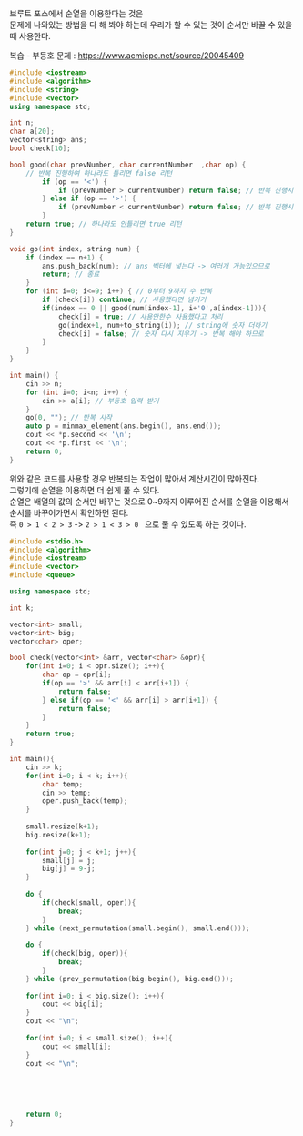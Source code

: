 브루트 포스에서 순열을 이용한다는 것은       
문제에 나와있는 방법을 다 해 봐야 하는데 우리가 할 수 있는 것이 순서만 바꿀 수 있을 때 사용한다.        
    
복습 - 부등호 문제 : https://www.acmicpc.net/source/20045409   
    
```c++
#include <iostream>
#include <algorithm>
#include <string>
#include <vector>
using namespace std;

int n;
char a[20];
vector<string> ans;
bool check[10];

bool good(char prevNumber, char currentNumber  ,char op) {
    // 반복 진행하여 하나라도 틀리면 false 리턴
        if (op == '<') { 
			if (prevNumber > currentNumber) return false; // 반복 진행시 값이 맞냐 비교
        } else if (op == '>') {
            if (prevNumber < currentNumber) return false; // 반복 진행시 값이 맞냐 비교
        }
    return true; // 하나라도 안틀리면 true 리턴
}

void go(int index, string num) {
    if (index == n+1) {
        ans.push_back(num); // ans 벡터에 넣는다 -> 여러개 가능있으므로
        return; // 종료 
    }
    for (int i=0; i<=9; i++) { // 0부터 9까지 수 반복 
        if (check[i]) continue; // 사용했다면 넘기기 
        if(index == 0 || good(num[index-1], i+'0',a[index-1])){
			check[i] = true; // 사용안한수 사용했다고 처리 
			go(index+1, num+to_string(i)); // string에 숫자 더하기 
			check[i] = false; // 숫자 다시 지우기 -> 반복 해야 하므로  
		}
	}
}

int main() {
    cin >> n;
    for (int i=0; i<n; i++) {
        cin >> a[i]; // 부등호 입력 받기 
    }
    go(0, ""); // 반복 시작 
    auto p = minmax_element(ans.begin(), ans.end());
    cout << *p.second << '\n'; 
    cout << *p.first << '\n';
    return 0;
}
```   
위와 같은 코드를 사용할 경우 반복되는 작업이 많아서 계산시간이 많아진다.      
그렇기에 순열을 이용하면 더 쉽게 풀 수 있다.         
순열은 배열의 값의 순서만 바꾸는 것으로 0~9까지 이루어진 순서를 순열을 이용해서 순서를 바꾸어가면서 확인하면 된다.           
즉 ```0 > 1 < 2 > 3``` -> ```2 > 1 < 3 > 0 ``` 으로 풀 수 있도록 하는 것이다.            
     
```c++
#include <stdio.h>
#include <algorithm>
#include <iostream>
#include <vector>
#include <queue>

using namespace std;

int k;

vector<int> small;
vector<int> big;
vector<char> oper;

bool check(vector<int> &arr, vector<char> &opr){
    for(int i=0; i < opr.size(); i++){
        char op = opr[i];
        if(op == '>' && arr[i] < arr[i+1]) {
            return false;
        } else if(op == '<' && arr[i] > arr[i+1]) {
            return false;
        }
    }
    return true;
}

int main(){
    cin >> k;
    for(int i=0; i < k; i++){
        char temp;
        cin >> temp;
        oper.push_back(temp);
    }
    
    small.resize(k+1);
    big.resize(k+1);
    
    for(int j=0; j < k+1; j++){
        small[j] = j;
        big[j] = 9-j;
    }
    
    do {
        if(check(small, oper)){
            break;
        }
    } while (next_permutation(small.begin(), small.end()));
    
    do {
        if(check(big, oper)){
            break;
        }
    } while (prev_permutation(big.begin(), big.end()));
    
    for(int i=0; i < big.size(); i++){
        cout << big[i];
    }
    cout << "\n";
    
    for(int i=0; i < small.size(); i++){
        cout << small[i];
    }
    cout << "\n";
    
    
    
    
    
    return 0;
}
```
   
 
